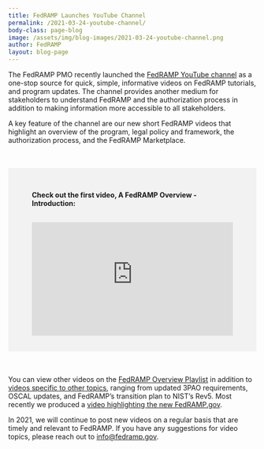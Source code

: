 ```yaml
---
title: FedRAMP Launches YouTube Channel
permalink: /2021-03-24-youtube-channel/
body-class: page-blog
image: /assets/img/blog-images/2021-03-24-youtube-channel.png
author: FedRAMP
layout: blog-page
---
```

The FedRAMP PMO recently launched the <a href="http://www.youtube.com/fedramp" target="_blank">FedRAMP YouTube channel</a> as a one-stop source for quick, simple, informative videos on FedRAMP tutorials, and program updates. The channel provides another medium for stakeholders to understand FedRAMP and the authorization process in addition to making information more accessible to all stakeholders. 

A key feature of the channel are our new short FedRAMP videos that highlight an overview of the program, legal policy and framework, the authorization process, and the FedRAMP Marketplace. 

<div style="background-color: #f2f2f2; margin: 3rem auto; padding: 2rem 3rem; font-weight:bold;">
<p style="padding-bottom:1rem">Check out the first video, A FedRAMP Overview - Introduction:</p>
<div style="overflow:hidden; padding-bottom:56.25%; position:relative; height:0;">
<iframe style="left:0; top:0; height:100%; width:100%; position:absolute;" src="https://www.youtube.com/embed/0m7MR_eoFHA" title="The New FedRAMP.gov Video" frameborder="0" allow="accelerometer; autoplay; clipboard-write; encrypted-media; gyroscope; picture-in-picture" allowfullscreen=""></iframe></div>
</div>


You can view other videos on the <a href="https://youtube.com/playlist?list=PL1orhY9kSkzQ3694p_9AfIMENTaRV9FoV" target="_blank">FedRAMP Overview Playlist</a> in addition to <a href="http://www.youtube.com/fedramp" target="_blank">videos specific to other topics</a>, ranging from updated 3PAO requirements, OSCAL updates, and FedRAMP’s transition plan to NIST’s Rev5. Most recently we produced a <a href="#" target="_blank">video highlighting the new FedRAMP.gov</a>.

In 2021, we will continue to post new videos on a regular basis that are timely and relevant to FedRAMP. If you have any suggestions for video topics, please reach out to <a href="mailto:info@fedramp.gov">info@fedramp.gov</a>.
